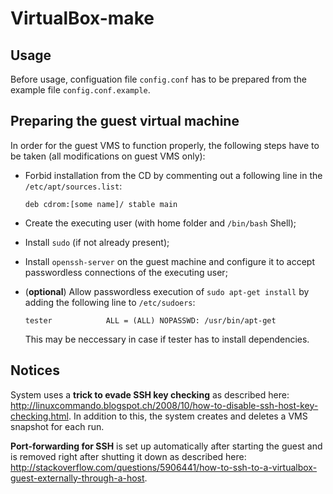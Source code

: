 VirtualBox-make
===============

Usage
-----

Before usage, configuation file ``config.conf`` has to be prepared from
the example file ``config.conf.example``.

Preparing the guest virtual machine
-----------------------------------

In order for the guest VMS to function properly, the following steps have
to be taken (all modifications on guest VMS only):

* Forbid installation from the CD by commenting out a following line in
  the ``/etc/apt/sources.list``:

  ```
  deb cdrom:[some name]/ stable main
  ```

* Create the executing user (with home folder and ``/bin/bash`` Shell);
* Install ``sudo`` (if not already present);
* Install ``openssh-server`` on the guest machine and configure it to
  accept passwordless connections of the executing user;
* (**optional**) Allow passwordless execution of
  ``sudo apt-get install`` by adding the following line to
  ``/etc/sudoers``:

  ```
  tester            ALL = (ALL) NOPASSWD: /usr/bin/apt-get
  ```

  This may be neccessary in case if tester has to install dependencies.

Notices
-------
System uses a **trick to evade SSH key checking** as described here:
http://linuxcommando.blogspot.ch/2008/10/how-to-disable-ssh-host-key-checking.html.
In addition to this, the system creates and deletes a VMS snapshot for
each run.

**Port-forwarding for SSH** is set up automatically after starting the
guest and is removed right after shutting it down as described here:
http://stackoverflow.com/questions/5906441/how-to-ssh-to-a-virtualbox-guest-externally-through-a-host.
